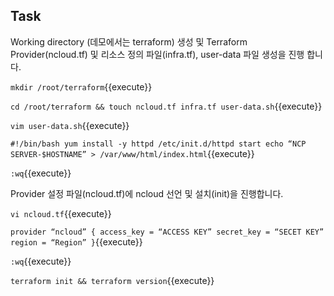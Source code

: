 
## Task

Working directory (데모에서는 terraform) 생성 및 Terraform Provider(ncloud.tf) 및 리소스 정의 파일(infra.tf), user-data 파일 생성을 진행 합니다.

`mkdir /root/terraform`{{execute}}

`cd /root/terraform && touch ncloud.tf infra.tf user-data.sh`{{execute}}

`vim user-data.sh`{{execute}}

`#!/bin/bash
yum install -y httpd
/etc/init.d/httpd start
echo “NCP SERVER-$HOSTNAME” > /var/www/html/index.html`{{execute}}

`:wq`{{execute}}

Provider 설정 파일(ncloud.tf)에 ncloud 선언 및 설치(init)을 진행합니다.

`vi ncloud.tf`{{execute}}

`provider “ncloud” {
access_key = “ACCESS KEY”
secret_key = “SECET KEY”
region = “Region”
}`{{execute}}

`:wq`{{execute}}

`terraform init && terraform version`{{execute}}
